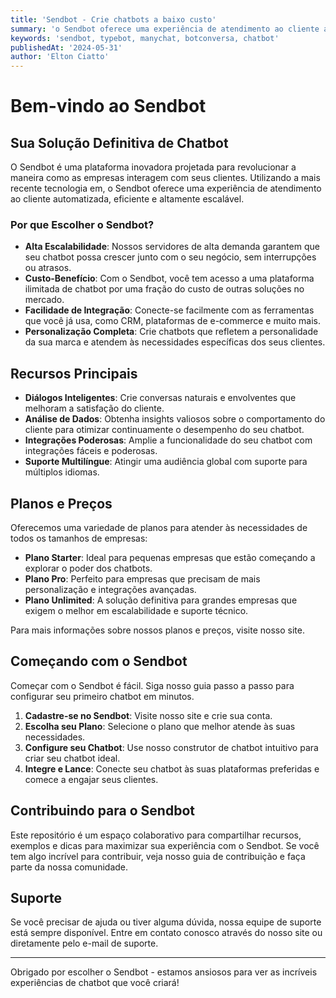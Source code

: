 ```yaml
---
title: 'Sendbot - Crie chatbots a baixo custo'
summary: 'o Sendbot oferece uma experiência de atendimento ao cliente automatizada, eficiente e altamente escalável'
keywords: 'sendbot, typebot, manychat, botconversa, chatbot'
publishedAt: '2024-05-31'
author: 'Elton Ciatto'
---
```


# Bem-vindo ao Sendbot

## Sua Solução Definitiva de Chatbot

O Sendbot é uma plataforma inovadora projetada para revolucionar a maneira como as empresas interagem com seus clientes. Utilizando a mais recente tecnologia em, o Sendbot oferece uma experiência de atendimento ao cliente automatizada, eficiente e altamente escalável.

### Por que Escolher o Sendbot?

- **Alta Escalabilidade**: Nossos servidores de alta demanda garantem que seu chatbot possa crescer junto com o seu negócio, sem interrupções ou atrasos.
- **Custo-Benefício**: Com o Sendbot, você tem acesso a uma plataforma ilimitada de chatbot por uma fração do custo de outras soluções no mercado.
- **Facilidade de Integração**: Conecte-se facilmente com as ferramentas que você já usa, como CRM, plataformas de e-commerce e muito mais.
- **Personalização Completa**: Crie chatbots que refletem a personalidade da sua marca e atendem às necessidades específicas dos seus clientes.

## Recursos Principais

- **Diálogos Inteligentes**: Crie conversas naturais e envolventes que melhoram a satisfação do cliente.
- **Análise de Dados**: Obtenha insights valiosos sobre o comportamento do cliente para otimizar continuamente o desempenho do seu chatbot.
- **Integrações Poderosas**: Amplie a funcionalidade do seu chatbot com integrações fáceis e poderosas.
- **Suporte Multilíngue**: Atingir uma audiência global com suporte para múltiplos idiomas.

## Planos e Preços

Oferecemos uma variedade de planos para atender às necessidades de todos os tamanhos de empresas:

- **Plano Starter**: Ideal para pequenas empresas que estão começando a explorar o poder dos chatbots.
- **Plano Pro**: Perfeito para empresas que precisam de mais personalização e integrações avançadas.
- **Plano Unlimited**: A solução definitiva para grandes empresas que exigem o melhor em escalabilidade e suporte técnico.

Para mais informações sobre nossos planos e preços, visite nosso site.

## Começando com o Sendbot

Começar com o Sendbot é fácil. Siga nosso guia passo a passo para configurar seu primeiro chatbot em minutos.

1. **Cadastre-se no Sendbot**: Visite nosso site e crie sua conta.
2. **Escolha seu Plano**: Selecione o plano que melhor atende às suas necessidades.
3. **Configure seu Chatbot**: Use nosso construtor de chatbot intuitivo para criar seu chatbot ideal.
4. **Integre e Lance**: Conecte seu chatbot às suas plataformas preferidas e comece a engajar seus clientes.

## Contribuindo para o Sendbot

Este repositório é um espaço colaborativo para compartilhar recursos, exemplos e dicas para maximizar sua experiência com o Sendbot. Se você tem algo incrível para contribuir, veja nosso guia de contribuição e faça parte da nossa comunidade.

## Suporte

Se você precisar de ajuda ou tiver alguma dúvida, nossa equipe de suporte está sempre disponível. Entre em contato conosco através do nosso site ou diretamente pelo e-mail de suporte.

---

Obrigado por escolher o Sendbot - estamos ansiosos para ver as incríveis experiências de chatbot que você criará!
